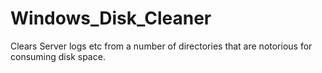 # Windows_Disk_Cleaner
Clears Server logs etc from a number of directories that are notorious for consuming disk space.
